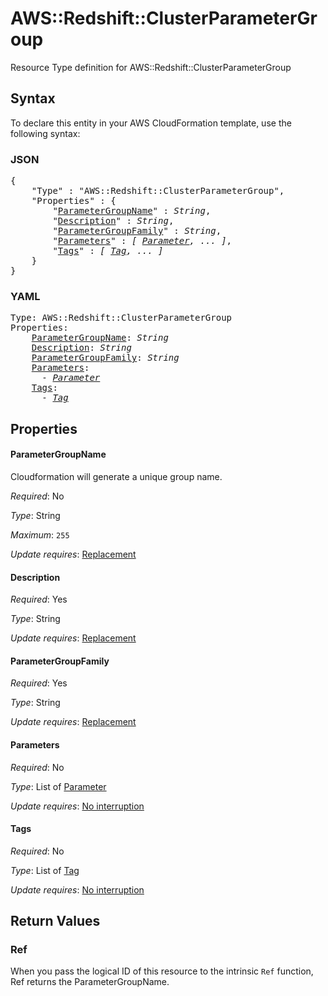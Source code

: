 # AWS::Redshift::ClusterParameterGroup

Resource Type definition for AWS::Redshift::ClusterParameterGroup

## Syntax

To declare this entity in your AWS CloudFormation template, use the following syntax:

### JSON

<pre>
{
    "Type" : "AWS::Redshift::ClusterParameterGroup",
    "Properties" : {
        "<a href="#parametergroupname" title="ParameterGroupName">ParameterGroupName</a>" : <i>String</i>,
        "<a href="#description" title="Description">Description</a>" : <i>String</i>,
        "<a href="#parametergroupfamily" title="ParameterGroupFamily">ParameterGroupFamily</a>" : <i>String</i>,
        "<a href="#parameters" title="Parameters">Parameters</a>" : <i>[ <a href="parameter.md">Parameter</a>, ... ]</i>,
        "<a href="#tags" title="Tags">Tags</a>" : <i>[ <a href="tag.md">Tag</a>, ... ]</i>
    }
}
</pre>

### YAML

<pre>
Type: AWS::Redshift::ClusterParameterGroup
Properties:
    <a href="#parametergroupname" title="ParameterGroupName">ParameterGroupName</a>: <i>String</i>
    <a href="#description" title="Description">Description</a>: <i>String</i>
    <a href="#parametergroupfamily" title="ParameterGroupFamily">ParameterGroupFamily</a>: <i>String</i>
    <a href="#parameters" title="Parameters">Parameters</a>: <i>
      - <a href="parameter.md">Parameter</a></i>
    <a href="#tags" title="Tags">Tags</a>: <i>
      - <a href="tag.md">Tag</a></i>
</pre>

## Properties

#### ParameterGroupName

Cloudformation will generate a unique group name.

_Required_: No

_Type_: String

_Maximum_: <code>255</code>

_Update requires_: [Replacement](https://docs.aws.amazon.com/AWSCloudFormation/latest/UserGuide/using-cfn-updating-stacks-update-behaviors.html#update-replacement)

#### Description

_Required_: Yes

_Type_: String

_Update requires_: [Replacement](https://docs.aws.amazon.com/AWSCloudFormation/latest/UserGuide/using-cfn-updating-stacks-update-behaviors.html#update-replacement)

#### ParameterGroupFamily

_Required_: Yes

_Type_: String

_Update requires_: [Replacement](https://docs.aws.amazon.com/AWSCloudFormation/latest/UserGuide/using-cfn-updating-stacks-update-behaviors.html#update-replacement)

#### Parameters

_Required_: No

_Type_: List of <a href="parameter.md">Parameter</a>

_Update requires_: [No interruption](https://docs.aws.amazon.com/AWSCloudFormation/latest/UserGuide/using-cfn-updating-stacks-update-behaviors.html#update-no-interrupt)

#### Tags

_Required_: No

_Type_: List of <a href="tag.md">Tag</a>

_Update requires_: [No interruption](https://docs.aws.amazon.com/AWSCloudFormation/latest/UserGuide/using-cfn-updating-stacks-update-behaviors.html#update-no-interrupt)

## Return Values

### Ref

When you pass the logical ID of this resource to the intrinsic `Ref` function, Ref returns the ParameterGroupName.
